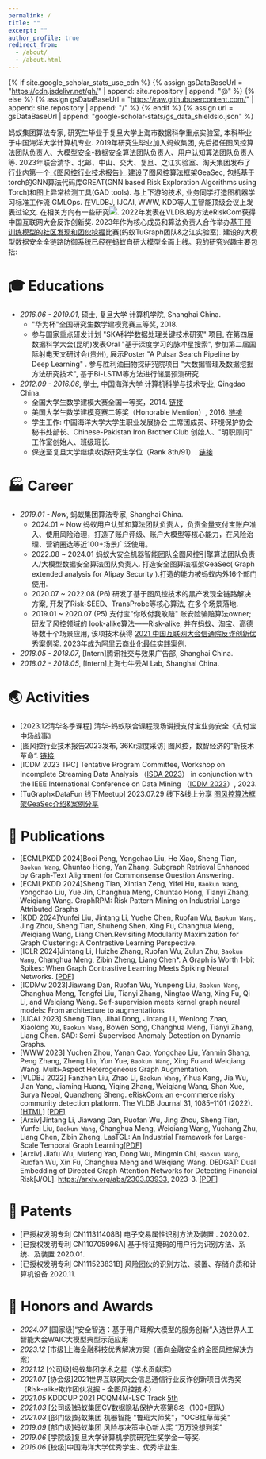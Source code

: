 ```yaml
---
permalink: /
title: ""
excerpt: ""
author_profile: true
redirect_from: 
  - /about/
  - /about.html
---
```


{% if site.google_scholar_stats_use_cdn %}
{% assign gsDataBaseUrl = "https://cdn.jsdelivr.net/gh/" | append: site.repository | append: "@" %}
{% else %}
{% assign gsDataBaseUrl = "https://raw.githubusercontent.com/" | append: site.repository | append: "/" %}
{% endif %}
{% assign url = gsDataBaseUrl | append: "google-scholar-stats/gs_data_shieldsio.json" %}

<span class='anchor' id='about-me'></span>

蚂蚁集团算法专家, 研究生毕业于复旦大学上海市数据科学重点实验室, 本科毕业于中国海洋大学计算机专业. 2019年研究生毕业加入蚂蚁集团, 先后担任图风控算法团队负责人、大模型安全-数据安全算法团队负责人、用户认知算法团队负责人等. 2023年联合清华、北邮、中山、交大、复旦、之江实验室、淘天集团发布了行业内第一个[《图风控行业技术报告》](https://mdn.alipayobjects.com/huamei_evip3z/afts/file/A*ezdlRLEMOf4AAAAAAAAAAAAADoGbAQ/%E5%9B%BE%E9%A3%8E%E6%8E%A7%E8%A1%8C%E4%B8%9A%E6%8A%80%E6%9C%AF%E6%8A%A5%E5%91%8A.pdf).建设了图风控算法框架GeaSec, 包括基于torch的GNN算法代码库GREAT(GNN based Risk Exploration Algorithms using Torch)和图上异常检测工具(GAD tools). 与上下游的技术, 业务同学打造图机器学习标准工作流 GMLOps. 在VLDBJ, IJCAI, WWW, KDD等人工智能顶级会议上发表过论文. 在相关方向有一些研究<a href='https://scholar.google.com/citations?user=AsSLgc8AAAAJ'><img src="https://img.shields.io/endpoint?url={{ url | url_encode }}&logo=Google%20Scholar&labelColor=f6f6f6&color=9cf&style=flat&label=citations"></a>. 2022年发表在VLDBJ的方法eRiskCom获得中国互联网大会反诈创新奖. 2023年作为核心成员和算法负责人合作举办[基于预训练模型的社区发现和团伙挖掘](https://tugraph.antgroup.com/blog?id=15)比赛(蚂蚁TuGraph团队&之江实验室). 建设的大模型数据安全全链路防御系统已经在蚂蚁自研大模型全面上线。我的研究兴趣主要包括: 

# 🎓 Educations 

+ *2016.06 - 2019.01*, 硕士, 复旦大学 计算机学院, Shanghai China. 
  - "华为杯"全国研究生数学建模竞赛三等奖, 2018.
  - 参与国家重点研发计划 "SKA科学数据处理关键技术研究" 项目, 在第四届数据科学大会(昆明)发表Oral "基于深度学习的脉冲星搜索", 参加第二届国际射电天文研讨会(贵州), 展示Poster "A Pulsar Search Pipeline by Deep Learning" . 参与胜利油田物探研究院项目 "大数据管理及数据挖掘方法研究技术", 基于Bi-LSTM等方法进行储层预测研究.  
+ *2012.09 - 2016.06*, 学士, 中国海洋大学 计算机科学与技术专业, Qingdao China. 
  - 全国大学生数学建模大赛全国一等奖，2014. [链接](http://www.mcm.edu.cn/html_cn/node/252a2e1c3edcd257c78f37a156a81209.html)
  - 美国大学生数学建模竞赛二等奖（Honorable Mention）, 2016. [链接](http://www.ouc.edu.cn/7d/2e/c10639a97582/pagem.psp)
  - 学生工作: 中国海洋大学大学生职业发展协会 主席团成员、环境保护协会秘书处部长、Chinese-Pakistan Iron Brother Club 创始人、"明职顾问" 工作室创始人、班级班长.
  - 保送至复旦大学继续攻读研究生学位（Rank 8th/91）. [链接](https://cs.fudan.edu.cn/13/8f/c24257a267151/page.htm)

# 🏭 Career

- *2019.01 - Now*, 蚂蚁集团算法专家, Shanghai China.
  - 2024.01 ~ Now 蚂蚁用户认知和算法团队负责人，负责全量支付宝账户准入、使用风险治理，打造了账户评级、账户大模型等核心能力，在风险治理、营销圈选等近100+场景广泛使用。
  - 2022.08 ~ 2024.01 蚂蚁大安全机器智能团队全图风控引擎算法团队负责人/大模型数据安全算法团队负责人. 打造安全图算法框架GeaSec( Graph extended analysis for Alipay Security ).打造的能力被蚂蚁内外16个部门使用.
  - 2020.07 ~ 2022.08 (P6) 研发了基于图风控技术的黑产发现全链路解决方案, 开发了Risk-SEED、TransProbe等核心算法, 在多个场景落地.
  - 2019.01 ~ 2020.07 (P5) 支付宝"你敢付我敢赔" 账安险骗赔算法owner; 研发了风控领域的 look-alike算法——Risk-alike, 并在蚂蚁、淘宝、高德等数十个场景应用, 该项技术获得 [2021 中国互联网大会信通院反诈创新优秀案例奖](https://baijiahao.baidu.com/s?id=1705330758899415939&wfr=spider&for=pc). 2023年成为阿里云商业化[最佳实践案例](https://www.alibabacloud.com/help/zh/graph-compute/latest/the-graph-compute-solution-for-account-recognition?spm=a2c63.p38356.0.0.16fa3e2cd41fJE).
- *2018.05 - 2018.07*, [Intern]腾讯社交与效果广告部, Shanghai China.
- *2018.02 - 2018.05*, [Intern]上海七牛云AI Lab, Shanghai China.

# 🌏 Activities 
- [2023.12清华冬季课程] 清华-蚂蚁联合课程现场讲授支付宝业务安全《支付宝中场战事》
- [图风控行业技术报告2023发布, 36Kr深度采访] 图风控，数智经济的“新技术革命”. [链接](https://m.36kr.com/p/2559133262372231)
- [ICDM 2023 TPC] Tentative Program Committee, Workshop on Incomplete Streaming Data Analysis （[ISDA 2023](https://isda2023.github.io/)） in conjunction with the IEEE International Conference on Data Mining （[ICDM 2023](https://www.cloud-conf.net/icdm2023/)）, 2023.
- [TuGraph×DataFun 线下Meetup] 2023.07.29 线下&线上分享 [图风控算法框架GeaSec介绍&案例分享](https://mp.weixin.qq.com/s/Fr442WW4mUx9A_U6i9byhw)

# 📄 Publications 
- [ECMLPKDD 2024]Boci Peng, Yongchao Liu, He Xiao, Sheng Tian, `Baokun Wang`, Chuntao Hong, Yan Zhang. Subgraph Retrieval Enhanced by Graph-Text Alignment for Commonsense Question Answering.
- [ECMLPKDD 2024]Sheng Tian, Xintian Zeng, Yifei Hu, `Baokun Wang`, Yongchao Liu, Yue Jin, Changhua Meng, Chuntao Hong, Tianyi Zhang, Weiqiang Wang. GraphRPM: Risk Pattern Mining on Industrial Large Attributed Graphs
- [KDD 2024]Yunfei Liu, Jintang Li, Yuehe Chen, Ruofan Wu, `Baokun Wang`, Jing Zhou, Sheng Tian, Shuheng Shen, Xing Fu, Changhua Meng, Weiqiang Wang, Liang Chen.Revisiting Modularity Maximization for Graph Clustering: A Contrastive Learning Perspective.
- [ICLR 2024]Jintang Li, Huizhe Zhang, Ruofan Wu, Zulun Zhu, `Baokun Wang`, Changhua Meng, Zibin Zheng, Liang Chen*. A Graph is Worth 1-bit Spikes: When Graph Contrastive Learning Meets Spiking Neural Networks. [[PDF]](https://arxiv.org/pdf/2305.19306.pdf)
- [ICDMw 2023]Jiawang Dan, Ruofan Wu, Yunpeng Liu, `Baokun Wang`, Changhua Meng, Tengfei Liu, Tianyi Zhang, Ningtao Wang, Xing Fu, Qi Li, and Weiqiang Wang. Self-supervision meets kernel graph neural models: From architecture to augmentations
- [IJCAI 2023] Sheng Tian, Jihai Dong, Jintang Li, Wenlong Zhao, Xiaolong Xu, `Baokun Wang`, Bowen Song, Changhua Meng, Tianyi Zhang, Liang Chen. SAD: Semi-Supervised Anomaly Detection on Dynamic Graphs.
- [WWW 2023] Yuchen Zhou, Yanan Cao, Yongchao Liu, Yanmin Shang, Peng Zhang, Zheng Lin, Yun Yue, `Baokun Wang`, Xing Fu and Weiqiang Wang. Multi-Aspect Heterogeneous Graph Augmentation.
- [VLDBJ 2022] Fanzhen Liu, Zhao Li, `Baokun Wang`, Yihua Kang, Jia Wu, Jian Yang, Jiaming Huang, Yiqing Zhang, Weiqiang Wang, Shan Xue, Surya Nepal, Quanzheng Sheng. eRiskCom: an e-commerce risky community detection platform. The VLDB Journal 31, 1085–1101 (2022). 
[[HTML]](https://doi.org/10.1007/s00778-021-00723-z) [[PDF]](/pdf/2022_VLDBJ_eRiskCom.pdf)
- [Arxiv]Jintang Li, Jiawang Dan, Ruofan Wu, Jing Zhou, Sheng Tian, Yunfei Liu, `Baokun Wang`, Changhua Meng, Weiqiang Wang, Yuchang Zhu, Liang Chen, Zibin Zheng. LasTGL: An Industrial Framework for Large-Scale Temporal Graph Learning[[PDF]](https://arxiv.org/abs/2311.16605)
- [Arxiv] Jiafu Wu, Mufeng Yao, Dong Wu, Mingmin Chi, `Baokun Wang`, Ruofan Wu, Xin Fu, Changhua Meng and Weiqiang Wang. DEDGAT: Dual Embedding of Directed Graph Attention Networks for Detecting Financial Risk[J/OL]. https://arxiv.org/abs/2303.03933, 2023-3. [[PDF]](https://arxiv.org/pdf/2303.03933.pdf)

# 📝 Patents 

- [已授权发明专利 CN111311408B] 电子交易属性识别方法及装置 . 2020.02.
- [已授权发明专利 CN110705996A] 基于特征掩码的用户行为识别方法、系统、及装置 2020.01.
- [已授权发明专利 CN111523831B] 风险团伙的识别方法、装置、存储介质和计算机设备 2020.11.

# 🏅 Honors and Awards
- *2024.07* [国家级]“安全智选：基于用户理解大模型的服务创新”入选世界人工智能大会WAIC大模型典型示范应用
- *2023.12* [市级]上海金融科技优秀解决方案（面向金融安全的全图风控解决方案）
- *2021.12* [公司级]蚂蚁集团学术之星（学术贡献奖）
- *2021.07* [协会级]2021世界互联网大会信息通信行业反诈创新项目优秀奖（Risk-alike欺诈团伙发掘 - 全图风控技术）
- *2021.05* KDDCUP 2021 PCQM4M-LSC Track [5th](https://ogb.stanford.edu/kddcup2021/results/)
- *2021.03* [公司级]蚂蚁集团CV数据隐私保护大赛第8名（100+团队）
- *2021.03* [部门级]蚂蚁集团 机器智能 "鲁班大师奖"，"OCB红草莓奖"
- *2019.09* [部门级]蚂蚁集团 风险与决策中心新人奖 “万万没想到奖”
- *2019.06* [学院级]复旦大学计算机学院研究生奖学金一等奖.
- *2016.06* [校级]中国海洋大学优秀学生、优秀毕业生.

  
